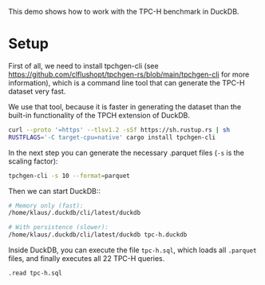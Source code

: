This demo shows how to work with the TPC-H benchmark in DuckDB.

# Setup
First of all, we need to install tpchgen-cli (see https://github.com/clflushopt/tpchgen-rs/blob/main/tpchgen-cli for more information), 
which is a command line tool that can generate the TPC-H dataset very fast.

We use that tool, because it is faster in generating the dataset than the built-in functionality of the TPCH extension of DuckDB.

```bash
curl --proto '=https' --tlsv1.2 -sSf https://sh.rustup.rs | sh
RUSTFLAGS='-C target-cpu=native' cargo install tpchgen-cli
```

In the next step you can generate the necessary .parquet files (`-s` is the scaling factor):

```bash
tpchgen-cli -s 10 --format=parquet
```

Then we can start DuckDB::

```bash
# Memory only (fast):
/home/klaus/.duckdb/cli/latest/duckdb

# With persistence (slower): 
/home/klaus/.duckdb/cli/latest/duckdb tpc-h.duckdb
```

Inside DuckDB, you can execute the file `tpc-h.sql`, which loads all `.parquet` files, and finally executes all 22 TPC-H queries.

```bash
.read tpc-h.sql
```